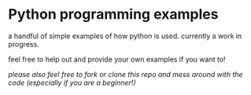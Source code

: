 # Python programming examples

a handful of simple examples of how python is used.
currently a work in progress.

feel free to help out and provide your own examples if you want to!

*please also feel free to fork or clone this repo and mess around with the code (especially if you are a beginner!)*
